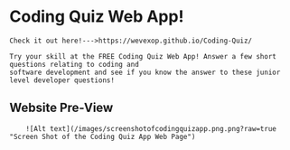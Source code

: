 # Coding Quiz Web App!

    Check it out here!--->https://wevexop.github.io/Coding-Quiz/

    Try your skill at the FREE Coding Quiz Web App! Answer a few short questions relating to coding and 
    software development and see if you know the answer to these junior level developer questions! 

## Website Pre-View
        ![Alt text](/images/screenshotofcodingquizapp.png.png?raw=true "Screen Shot of the Coding Quiz App Web Page")


